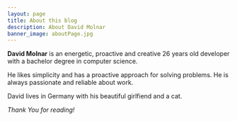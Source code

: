 ```yaml
---
layout: page
title: About this blog
description: About David Molnar
banner_image: aboutPage.jpg
---
```


**David Molnar** is an energetic, proactive and creative 26 years old developer with a bachelor degree in computer science.

He likes simplicity and has a proactive approach for solving problems. He is always passionate and reliable about work.

David lives in Germany with his beautiful girlfiend and a cat.


*Thank You for reading!*
